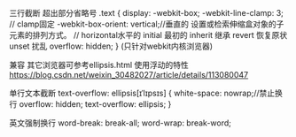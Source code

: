 
三行截断 超出部分省略号
  .text {
    display: -webkit-box;
    -webkit-line-clamp: 3; // clamp固定
    -webkit-box-orient: vertical;//垂直的 设置或检索伸缩盒对象的子元素的排列方式。
    // horizontal水平的  initial 最初的 inherit 继承  revert 恢复原状 unset 扰乱
    overflow: hidden;
  } (只针对webkit内核浏览器)

  兼容 其它浏览器可参考ellipsis.html 使用浮动的特性 
  https://blog.csdn.net/weixin_30482027/article/details/113080047


单行文本截断
  text-overflow: ellipsis[ɪˈlɪpsɪs]
  {
    white-space: nowrap;//禁止换行
    overflow: hidden;
    text-overflow: ellipsis;
  }

英文强制换行
word-break: break-all;
word-wrap: break-word;